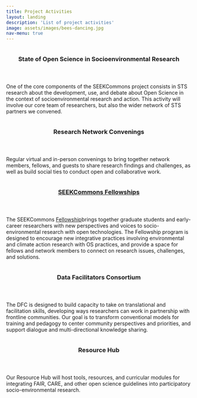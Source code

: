 ```yaml
---
title: Project Activities
layout: landing 
description: 'List of project activities'
image: assets/images/bees-dancing.jpg
nav-menu: true
---
```


<!-- Main -->
<div id="main">

<!-- One
<section id="one">
	<div class="inner">
		<header class="major">
			<h2>State of "Open Science" in Socioenvironmental Research</h2>
		</header>
		<p>Description here... deactivated for layout purposes.</p>
	</div>
</section>
-->

<!-- Two -->
<section id="two" class="spotlights">
	<section>
		<a href="" class="image">
 	        	<img src="{% link assets/images/os-concept.png %}" alt="" data-position="center center" />
		</a>
		<div class="content">
			<div class="inner">
				<header class="major">
					<h3>State of Open Science in Socioenvironmental Research</h3>
				</header>
				<p>
			        One of the core components of the SEEKCommons project consists in STS research about the development, use, and debate about Open Science in the context of socioenvironmental research and action. This activity will involve our core team of researchers, but also the wider network of STS partners we convened. 	
				</p>
				<!--
				<ul class="actions">
					<li><a href="generic.html" class="button">Learn more</a></li>
				</ul>
                                -->
			</div>
		</div>
	</section>
	<section>
		<a href="" class="image">
			<img src="{% link assets/images/seekcommons-concept.png %}" alt="" data-position="top center" />
		</a>
		<div class="content">
			<div class="inner">
				<header class="major">
					<h3>Research Network Convenings</h3>
				</header>
				<p>
				 Regular virtual and in-person convenings to bring together network members, fellows, and guests to share research findings and challenges, as well as build social ties to conduct open and collaborative work.
				</p>
				<!--
				<ul class="actions">
					<li><a href="generic.html" class="button">Learn more</a></li>
				</ul>
				-->
			</div>
		</div>
	</section>
	<section>
		<a href="" class="image">
			<img src="{% link assets/images/ej.jpg %}" alt="" data-position="25% 25%" />
		</a>
		<div class="content">
			<div class="inner">
				<header class="major">
					<h3><a href = "https://seekcommons.org/fellowship-application.html">SEEKCommons Fellowships</a></h3>
				</header>
				<p>
		The SEEKCommons <a href = "https://seekcommons.org/fellowship-application.html">Fellowship</a>brings together graduate students and early-career researchers with new perspectives and voices to socio-environmental research with open technologies. The Fellowship program is designed to encourage new integrative practices involving environmental and climate action research with OS practices, and provide a space for fellows and network members to connect on research issues, challenges, and solutions.
				</p>
				<!-- <ul class="actions">
					<li><a href="generic.html" class="button">Learn more</a></li>
				</ul>
				-->
			</div>
		</div>
	</section>
	<section>
	<a href="" class="image">
                        <img src="{% link assets/images/planet.jpg %}" alt="" data-position="25% 25%" />
                </a>
                <div class="content">
                        <div class="inner">
                                <header class="major">
                                        <h3>Data Facilitators Consortium</h3>
                                </header>
                                <p>
				The DFC is designed to build capacity to take on translational and facilitation skills, developing ways researchers can work in partnership with frontline communities. Our goal is to transform conventional models for training and pedagogy to center community perspectives and priorities, and support dialogue and multi-directional knowledge sharing.
				</p>
                                <!-- <ul class="actions">
                                        <li><a href="generic.html" class="button">Learn more</a></li>
                                </ul>
                                -->
                        </div>
                </div>
        </section>
        <section>
        <a href="" class="image">
                        <img src="{% link assets/images/colmeia-bees.jpg %}" alt="" data-position="25% 25%" />
                </a>
                <div class="content">
                        <div class="inner">
                                <header class="major">
                                        <h3>Resource Hub</h3>
                                </header>
                                <p>
                                Our Resource Hub will host tools, resources, and curricular modules for integrating FAIR, CARE, and other open science guidelines into participatory socio-environmental research.
				</p>
                                <!-- <ul class="actions">
                                        <li><a href="generic.html" class="button">Learn more</a></li>
                                </ul>
                                -->
                        </div>
                </div>
        </section>
</section>
</div>
